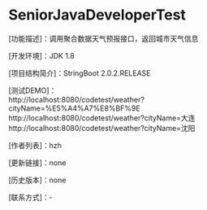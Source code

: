 # SeniorJavaDeveloperTest

[功能描述]：调用聚合数据天气预报接口，返回城市天气信息

[开发环境]：JDK 1.8

[项目结构简介]：StringBoot 2.0.2.RELEASE

[测试DEMO]： <br>
http://localhost:8080/codetest/weather?cityName=%E5%A4%A7%E8%BF%9E <br>
http://localhost:8080/codetest/weather?cityName=大连 <br>
http://localhost:8080/codetest/weather?cityName=沈阳

[作者列表]：hzh

[更新链接]：none

[历史版本]：none

[联系方式]：-
